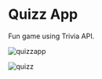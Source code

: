 # Quizz App

Fun game using Trivia API.

![quizzapp](https://github.com/ZoranDotNet/quizzapp/assets/128193220/536988ce-59c1-4e2e-b0b6-e9d7d9345367)

![quizz](https://github.com/ZoranDotNet/quizzapp/assets/128193220/cf2cc694-4f9f-461c-a37a-510536a54e86)




